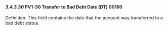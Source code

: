 #### *3.4.3.30* PV1-30 Transfer to Bad Debt Date (DT) 00160

Definition: This field contains the date that the account was transferred to a bad debt status.
